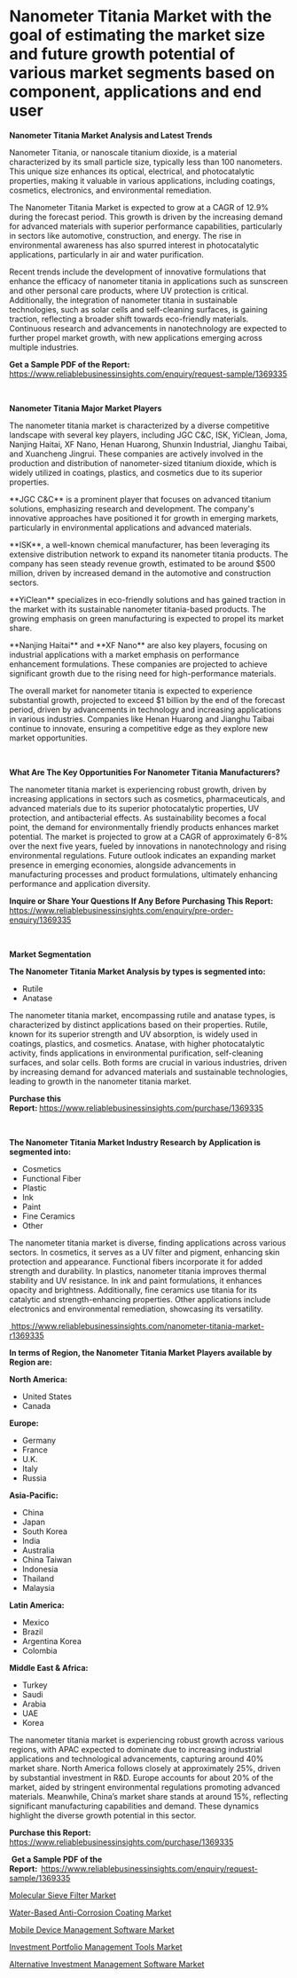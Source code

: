 <p><h1>Nanometer Titania Market with the goal of estimating the market size and future growth potential of various market segments based on component, applications and end user</h1></p><p><strong>Nanometer Titania Market Analysis and Latest Trends</strong></p>
<p><p>Nanometer Titania, or nanoscale titanium dioxide, is a material characterized by its small particle size, typically less than 100 nanometers. This unique size enhances its optical, electrical, and photocatalytic properties, making it valuable in various applications, including coatings, cosmetics, electronics, and environmental remediation.</p><p>The Nanometer Titania Market is expected to grow at a CAGR of 12.9% during the forecast period. This growth is driven by the increasing demand for advanced materials with superior performance capabilities, particularly in sectors like automotive, construction, and energy. The rise in environmental awareness has also spurred interest in photocatalytic applications, particularly in air and water purification.</p><p>Recent trends include the development of innovative formulations that enhance the efficacy of nanometer titania in applications such as sunscreen and other personal care products, where UV protection is critical. Additionally, the integration of nanometer titania in sustainable technologies, such as solar cells and self-cleaning surfaces, is gaining traction, reflecting a broader shift towards eco-friendly materials. Continuous research and advancements in nanotechnology are expected to further propel market growth, with new applications emerging across multiple industries.</p></p>
<p><strong>Get a Sample PDF of the Report:&nbsp;</strong> <a href="https://www.reliablebusinessinsights.com/enquiry/request-sample/1369335?utm_campaign=102&utm_medium=2&utm_source=Github&utm_content=ia&utm_term=06122024&utm_id=nanometer-titania">https://www.reliablebusinessinsights.com/enquiry/request-sample/1369335</a></p>
<p>&nbsp;</p>
<p><strong>Nanometer Titania Major Market Players</strong></p>
<p><p>The nanometer titania market is characterized by a diverse competitive landscape with several key players, including JGC C&C, ISK, YiClean, Joma, Nanjing Haitai, XF Nano, Henan Huarong, Shunxin Industrial, Jianghu Taibai, and Xuancheng Jingrui. These companies are actively involved in the production and distribution of nanometer-sized titanium dioxide, which is widely utilized in coatings, plastics, and cosmetics due to its superior properties.</p><p>**JGC C&C** is a prominent player that focuses on advanced titanium solutions, emphasizing research and development. The company's innovative approaches have positioned it for growth in emerging markets, particularly in environmental applications and advanced materials.</p><p>**ISK**, a well-known chemical manufacturer, has been leveraging its extensive distribution network to expand its nanometer titania products. The company has seen steady revenue growth, estimated to be around $500 million, driven by increased demand in the automotive and construction sectors.</p><p>**YiClean** specializes in eco-friendly solutions and has gained traction in the market with its sustainable nanometer titania-based products. The growing emphasis on green manufacturing is expected to propel its market share.</p><p>**Nanjing Haitai** and **XF Nano** are also key players, focusing on industrial applications with a market emphasis on performance enhancement formulations. These companies are projected to achieve significant growth due to the rising need for high-performance materials.</p><p>The overall market for nanometer titania is expected to experience substantial growth, projected to exceed $1 billion by the end of the forecast period, driven by advancements in technology and increasing applications in various industries. Companies like Henan Huarong and Jianghu Taibai continue to innovate, ensuring a competitive edge as they explore new market opportunities.</p></p>
<p>&nbsp;</p>
<p><strong>What Are The Key Opportunities For Nanometer Titania Manufacturers?</strong></p>
<p><p>The nanometer titania market is experiencing robust growth, driven by increasing applications in sectors such as cosmetics, pharmaceuticals, and advanced materials due to its superior photocatalytic properties, UV protection, and antibacterial effects. As sustainability becomes a focal point, the demand for environmentally friendly products enhances market potential. The market is projected to grow at a CAGR of approximately 6-8% over the next five years, fueled by innovations in nanotechnology and rising environmental regulations. Future outlook indicates an expanding market presence in emerging economies, alongside advancements in manufacturing processes and product formulations, ultimately enhancing performance and application diversity.</p></p>
<p><strong>Inquire or Share Your Questions If Any Before Purchasing This Report:</strong> <a href="https://www.reliablebusinessinsights.com/enquiry/pre-order-enquiry/1369335?utm_campaign=102&utm_medium=2&utm_source=Github&utm_content=ia&utm_term=06122024&utm_id=nanometer-titania">https://www.reliablebusinessinsights.com/enquiry/pre-order-enquiry/1369335</a></p>
<p>&nbsp;</p>
<p><strong>Market Segmentation</strong></p>
<p><strong>The Nanometer Titania Market Analysis by types is segmented into:</strong></p>
<p><ul><li>Rutile</li><li>Anatase</li></ul></p>
<p><p>The nanometer titania market, encompassing rutile and anatase types, is characterized by distinct applications based on their properties. Rutile, known for its superior strength and UV absorption, is widely used in coatings, plastics, and cosmetics. Anatase, with higher photocatalytic activity, finds applications in environmental purification, self-cleaning surfaces, and solar cells. Both forms are crucial in various industries, driven by increasing demand for advanced materials and sustainable technologies, leading to growth in the nanometer titania market.</p></p>
<p><strong>Purchase this Report:&nbsp;</strong><a href="https://www.reliablebusinessinsights.com/purchase/1369335?utm_campaign=102&utm_medium=2&utm_source=Github&utm_content=ia&utm_term=06122024&utm_id=nanometer-titania">https://www.reliablebusinessinsights.com/purchase/1369335</a></p>
<p>&nbsp;</p>
<p><strong>The Nanometer Titania Market Industry Research by Application is segmented into:</strong></p>
<p><ul><li>Cosmetics</li><li>Functional Fiber</li><li>Plastic</li><li>Ink</li><li>Paint</li><li>Fine Ceramics</li><li>Other</li></ul></p>
<p><p>The nanometer titania market is diverse, finding applications across various sectors. In cosmetics, it serves as a UV filter and pigment, enhancing skin protection and appearance. Functional fibers incorporate it for added strength and durability. In plastics, nanometer titania improves thermal stability and UV resistance. In ink and paint formulations, it enhances opacity and brightness. Additionally, fine ceramics use titania for its catalytic and strength-enhancing properties. Other applications include electronics and environmental remediation, showcasing its versatility.</p></p>
<p><a href="https://www.reliablebusinessinsights.com/nanometer-titania-market-r1369335?utm_campaign=102&utm_medium=2&utm_source=Github&utm_content=ia&utm_term=06122024&utm_id=nanometer-titania">&nbsp;https://www.reliablebusinessinsights.com/nanometer-titania-market-r1369335</a></p>
<p><strong>In terms of Region, the Nanometer Titania Market Players available by Region are:</strong></p>
<p>
    <p> <strong> North America: </strong>
        <ul>
            <li>United States</li>
            <li>Canada</li>
        </ul>
        </p> 
    <p> <strong> Europe: </strong>
        <ul>
            <li>Germany</li>
            <li>France</li>
            <li>U.K.</li>
            <li>Italy</li>
            <li>Russia</li>
        </ul>
        </p> 
    <p> <strong> Asia-Pacific: </strong>
        <ul>
            <li>China</li>
            <li>Japan</li>
            <li>South Korea</li>
            <li>India</li>
            <li>Australia</li>
            <li>China Taiwan</li>
            <li>Indonesia</li>
            <li>Thailand</li>
            <li>Malaysia</li>
        </ul>
        </p> 
    <p> <strong> Latin America: </strong>
        <ul>
            <li>Mexico</li>
            <li>Brazil</li>
            <li>Argentina Korea</li>
            <li>Colombia</li>
        </ul>
        </p> 
    <p> <strong> Middle East & Africa: </strong>
        <ul>
            <li>Turkey</li>
            <li>Saudi</li>
            <li>Arabia</li>
            <li>UAE</li>
            <li>Korea</li>
        </ul>
    </p>
    </p>
<p><p>The nanometer titania market is experiencing robust growth across various regions, with APAC expected to dominate due to increasing industrial applications and technological advancements, capturing around 40% market share. North America follows closely at approximately 25%, driven by substantial investment in R&D. Europe accounts for about 20% of the market, aided by stringent environmental regulations promoting advanced materials. Meanwhile, China’s market share stands at around 15%, reflecting significant manufacturing capabilities and demand. These dynamics highlight the diverse growth potential in this sector.</p></p>
<p><strong>Purchase this Report: </strong><a href="https://www.reliablebusinessinsights.com/purchase/1369335?utm_campaign=102&utm_medium=2&utm_source=Github&utm_content=ia&utm_term=06122024&utm_id=nanometer-titania">https://www.reliablebusinessinsights.com/purchase/1369335</a></p>
<p>&nbsp;<strong>Get a Sample PDF of the Report:&nbsp;&nbsp;</strong><a href="https://www.reliablebusinessinsights.com/enquiry/request-sample/1369335?utm_campaign=102&utm_medium=2&utm_source=Github&utm_content=ia&utm_term=06122024&utm_id=nanometer-titania">https://www.reliablebusinessinsights.com/enquiry/request-sample/1369335</a></p>
<p><strong></strong></p>
<p><p><a href="https://issuu.com/reportprime-2/docs/molecular-sieve-filter-market-size-2030.pptx?utm_campaign=102&utm_medium=2&utm_source=Github&utm_content=ia&utm_term=06122024&utm_id=nanometer-titania">Molecular Sieve Filter Market</a></p><p><a href="https://github.com/NargisHussain75/Market-Research-Report-List-1/blob/main/water-based-anti-corrosion-coating-market.md?utm_campaign=102&utm_medium=2&utm_source=Github&utm_content=ia&utm_term=06122024&utm_id=nanometer-titania">Water-Based Anti-Corrosion Coating Market</a></p><p><a href="https://issuu.com/reportprime-2/docs/mobile-device-management-software-market-size-2030?utm_campaign=102&utm_medium=2&utm_source=Github&utm_content=ia&utm_term=06122024&utm_id=nanometer-titania">Mobile Device Management Software Market</a></p><p><a href="https://www.linkedin.com/pulse/investment-portfolio-management-tools-market-analysis-shows-detailed-sblwf?utm_campaign=102&utm_medium=2&utm_source=Github&utm_content=ia&utm_term=06122024&utm_id=nanometer-titania">Investment Portfolio Management Tools Market</a></p><p><a href="https://www.linkedin.com/pulse/alternative-investment-management-software-market-outlook-unzaf?utm_campaign=102&utm_medium=2&utm_source=Github&utm_content=ia&utm_term=06122024&utm_id=nanometer-titania">Alternative Investment Management Software Market</a></p></p>